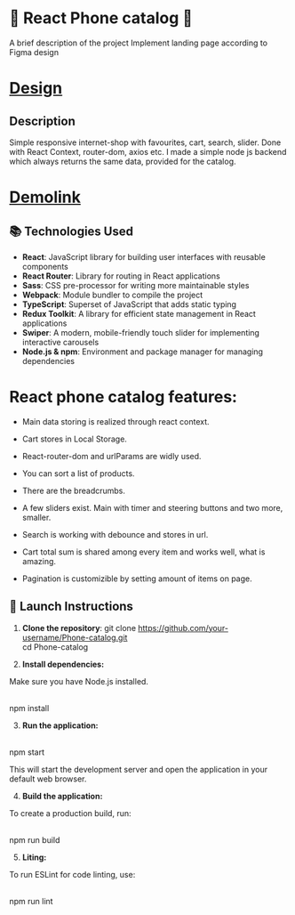 
# 📱 React Phone catalog 📱

<p>A brief description of the project
Implement landing page according to Figma design</p>

# [Design](https://www.figma.com/file/uEetgWenSRxk9jgiym6Yzp/Phone-catalog-redesign?node-id=1%3A2)

## Description
<p>Simple responsive internet-shop with favourites, cart, search, slider. Done with React Context, router-dom, axios etc. I made a simple node js backend which always returns the same data, provided for the catalog.</p>

# [Demolink](https://opokhvalenko.github.io/Phone-catalog/)

## 📚 Technologies Used

- **React**: JavaScript library for building user interfaces with reusable components
- **React Router**: Library for routing in React applications
- **Sass**: CSS pre-processor for writing more maintainable styles
- **Webpack**: Module bundler to compile the project
- **TypeScript**: Superset of JavaScript that adds static typing
- **Redux Toolkit**: A library for efficient state management in React applications
- **Swiper**: A modern, mobile-friendly touch slider for implementing interactive carousels
- **Node.js & npm**: Environment and package manager for managing dependencies

# React phone catalog features:

- Main data storing is realized through react context.

- Cart stores in Local Storage.

- React-router-dom and urlParams are widly used.

- You can sort a list of products.

- There are the breadcrumbs.

- A few sliders exist. Main with timer and steering buttons and two more, smaller.

- Search is working with debounce and stores in url.

- Cart total sum is shared among every item and works well, what is amazing.

- Pagination is customizible by setting amount of items on page.


## 🚀 Launch Instructions

1. **Clone the repository**:
   git clone https://github.com/your-username/Phone-catalog.git
   <br>
   cd Phone-catalog

2. **Install dependencies:**

<p>Make sure you have Node.js installed.</p>
<br>
npm install

3. **Run the application:**

<br>
npm start

<p>This will start the development server and open the application in your default web browser.</p>

4. **Build the application:**

<p>To create a production build, run:</p>
<br>
npm run build

5. **Liting:**

<p>To run ESLint for code linting, use:</p>
<br>
npm run lint

